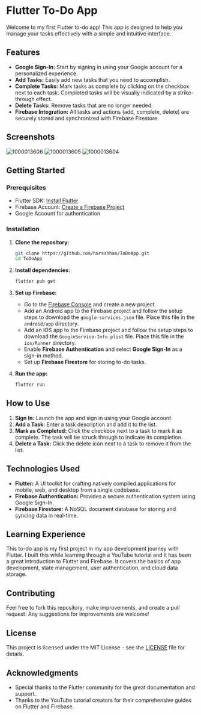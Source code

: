 # Flutter To-Do App

Welcome to my first Flutter to-do app! This app is designed to help you manage your tasks effectively with a simple and intuitive interface.

## Features

- **Google Sign-In:** Start by signing in using your Google account for a personalized experience.
- **Add Tasks:** Easily add new tasks that you need to accomplish.
- **Complete Tasks:** Mark tasks as complete by clicking on the checkbox next to each task. Completed tasks will be visually indicated by a strike-through effect.
- **Delete Tasks:** Remove tasks that are no longer needed.
- **Firebase Integration:** All tasks and actions (add, complete, delete) are securely stored and synchronized with Firebase Firestore.

## Screenshots
![1000013606](https://github.com/user-attachments/assets/04859c27-409e-49dc-90e6-689c10c56d80)
![1000013605](https://github.com/user-attachments/assets/41017173-d115-4f8e-a458-779bce87b1af)
![1000013604](https://github.com/user-attachments/assets/1a668c98-d510-4e57-8781-147e6b567062)



## Getting Started

### Prerequisites

- Flutter SDK: [Install Flutter](https://flutter.dev/docs/get-started/install)
- Firebase Account: [Create a Firebase Project](https://firebase.google.com/)
- Google Account for authentication

### Installation

1. **Clone the repository:**

    ```bash
    git clone https://github.com/harsshhan/ToDoApp.git
    cd ToDoApp
    ```

2. **Install dependencies:**

    ```bash
    flutter pub get
    ```

3. **Set up Firebase:**

    - Go to the [Firebase Console](https://console.firebase.google.com/) and create a new project.
    - Add an Android app to the Firebase project and follow the setup steps to download the `google-services.json` file. Place this file in the `android/app` directory.
    - Add an iOS app to the Firebase project and follow the setup steps to download the `GoogleService-Info.plist` file. Place this file in the `ios/Runner` directory.
    - Enable **Firebase Authentication** and select **Google Sign-In** as a sign-in method.
    - Set up **Firebase Firestore** for storing to-do tasks.

4. **Run the app:**

    ```bash
    flutter run
    ```

## How to Use

1. **Sign In:** Launch the app and sign in using your Google account.
2. **Add a Task:** Enter a task description and add it to the list.
3. **Mark as Completed:** Click the checkbox next to a task to mark it as complete. The task will be struck through to indicate its completion.
4. **Delete a Task:** Click the delete icon next to a task to remove it from the list.

## Technologies Used

- **Flutter:** A UI toolkit for crafting natively compiled applications for mobile, web, and desktop from a single codebase.
- **Firebase Authentication:** Provides a secure authentication system using Google Sign-In.
- **Firebase Firestore:** A NoSQL document database for storing and syncing data in real-time.

## Learning Experience

This to-do app is my first project in my app development journey with Flutter. I built this while learning through a YouTube tutorial and it has been a great introduction to Flutter and Firebase. It covers the basics of app development, state management, user authentication, and cloud data storage.

## Contributing

Feel free to fork this repository, make improvements, and create a pull request. Any suggestions for improvements are welcome!

## License

This project is licensed under the MIT License - see the [LICENSE](LICENSE) file for details.

## Acknowledgments

- Special thanks to the Flutter community for the great documentation and support.
- Thanks to the YouTube tutorial creators for their comprehensive guides on Flutter and Firebase.
